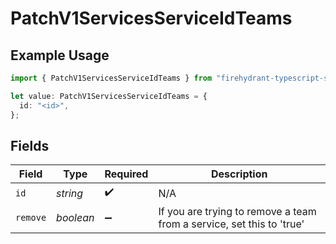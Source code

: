 # PatchV1ServicesServiceIdTeams

## Example Usage

```typescript
import { PatchV1ServicesServiceIdTeams } from "firehydrant-typescript-sdk/models/components";

let value: PatchV1ServicesServiceIdTeams = {
  id: "<id>",
};
```

## Fields

| Field                                                                 | Type                                                                  | Required                                                              | Description                                                           |
| --------------------------------------------------------------------- | --------------------------------------------------------------------- | --------------------------------------------------------------------- | --------------------------------------------------------------------- |
| `id`                                                                  | *string*                                                              | :heavy_check_mark:                                                    | N/A                                                                   |
| `remove`                                                              | *boolean*                                                             | :heavy_minus_sign:                                                    | If you are trying to remove a team from a service, set this to 'true' |